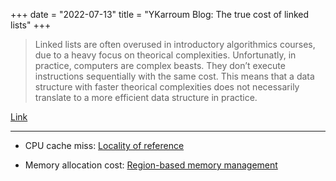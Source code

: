 +++
date = "2022-07-13"
title = "YKarroum Blog: The true cost of linked lists"
+++

> Linked lists are often overused in introductory algorithmics courses, due to a heavy focus on
> theorical complexities. Unfortunatly, in practice, computers are complex beasts. They don’t
> execute instructions sequentially with the same cost. This means that a data structure with faster
> theorical complexities does not necessarily translate to a more efficient data structure in
> practice.

[Link](http://ykarroum.com/2022/05/30/true-cost-list/)

---

* CPU cache miss: [Locality of reference](https://en.wikipedia.org/wiki/Locality_of_reference)

* Memory allocation cost: [Region-based memory management](https://en.wikipedia.org/wiki/Region-based_memory_management)

